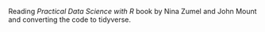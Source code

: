 Reading *Practical Data Science with R* book by Nina Zumel and John Mount and
converting the code to tidyverse.
